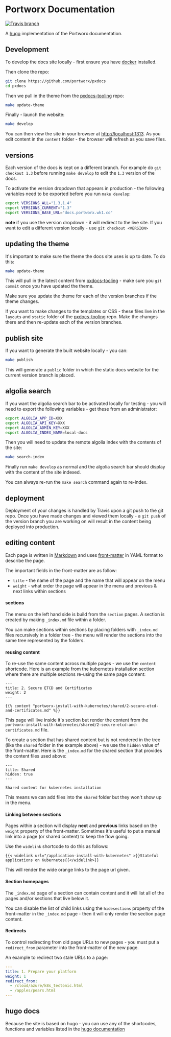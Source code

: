 # Portworx Documentation

[![Travis branch](https://img.shields.io/travis/portworx/pxdocs/master.svg)](https://travis-ci.org/portworx/pxdocs)

A [hugo](https://gohugo.io/) implementation of the Portworx documentation.

## Development

To develop the docs site locally - first ensure you have [docker](https://docs.docker.com/install/) installed.

Then clone the repo:

```bash
git clone https://github.com/portworx/pxdocs
cd pxdocs
```

Then we pull in the theme from the [pxdocs-tooling](https://github.com/portworx/pxdocs-tooling) repo:

```bash
make update-theme
```

Finally - launch the website:


```bash
make develop
```

You can then view the site in your browser at [http://localhost:1313](http://localhost:1313).  As you edit content in the `content` folder - the browser will refresh as you save files.

## versions

Each version of the docs is kept on a different branch.  For example do `git checkout 1.3` before running `make develop` to edit the `1.3` version of the docs.

To activate the version dropdown that appears in production - the following variables need to be exported before you run `make develop`:

```bash
export VERSIONS_ALL="1.3,1.4"
export VERSIONS_CURRENT="1.3"
export VERSIONS_BASE_URL="docs.portworx.wk1.co"
```

**note** if you use the version dropdown - it will redirect to the live site.  If you want to edit a different version locally - use `git checkout <VERSION>`

## updating the theme

It's important to make sure the theme the docs site uses is up to date.  To do this:

```bash
make update-theme
```

This will pull in the latest content from [pxdocs-tooling](https://github.com/portworx/pxdocs-tooling) - make sure you `git commit` once you have updated the theme.

Make sure you update the theme for each of the version branches if the theme changes.

If you want to make changes to the templates or CSS - these files live in the `layouts` and `static` folder of the [pxdocs-tooling](https://github.com/portworx/pxdocs-tooling) repo.  Make the changes there and then re-update each of the version branches.

## publish site

If you want to generate the built website locally - you can:

```bash
make publish
```

This will generate a `public` folder in which the static docs website for the current version branch is placed.

## algolia search

If you want the algolia search bar to be activated locally for testing - you will need to export the following variables - get these from an administrator:

```bash
export ALGOLIA_APP_ID=XXX
export ALGOLIA_API_KEY=XXX
export ALGOLIA_ADMIN_KEY=XXX
export ALGOLIA_INDEX_NAME=local-docs
```

Then you will need to update the remote algolia index with the contents of the site:

```bash
make search-index
```

Finally run `make develop` as normal and the algolia search bar should display with the content of the site indexed.

You can always re-run the `make search` command again to re-index.

## deployment

Deployment of your changes is handled by Travis upon a git push to the git repo.  Once you have made changes and viewed them locally - a `git push` of the version branch you are working on will result in the content being deployed into production.

## editing content

Each page is written in [Markdown](https://daringfireball.net/projects/markdown/syntax) and uses [front-matter](https://gohugo.io/content-management/front-matter/) in YAML format to describe the page.

The important fields in the front-matter are as follow:

 * `title` - the name of the page and the name that will appear on the menu
 * `weight` - what order the page will appear in the menu and previous & next links within sections

#### sections

The menu on the left hand side is build from the `section` pages.  A section is created by making `_index.md` file within a folder.

You can make sections within sections by placing folders with `_index.md` files recursively in a folder tree - the menu will render the sections into the same tree represented by the folders.

#### reusing content

To re-use the same content across multiple pages - we use the `content` shortcode.  Here is an example from the kubernetes installation section where there are multiple sections re-using the same page content:

```
---
title: 2. Secure ETCD and Certificates
weight: 2
---

{{% content "portworx-install-with-kubernetes/shared/2-secure-etcd-and-certificates.md" %}}
```

This page will live inside it's section but render the content from the `portworx-install-with-kubernetes/shared/2-secure-etcd-and-certificates.md` file.

To create a section that has shared content but is not rendered in the tree (like the `shared` folder in the example above) - we use the `hidden` value of the front-matter.  Here is the `_index.md` for the shared section that provides the content files used above:


```
---
title: Shared
hidden: true
---

Shared content for kubernetes installation
```

This means we can add files into the `shared` folder but they won't show up in the menu.

#### Linking between sections

Pages within a section will display **next** and **previous** links based on the `weight` property of the front-matter.  Sometimes it's useful to put a manual link into a page (or shared content) to keep the flow going.

Use the `widelink` shortcode to do this as follows:

```
{{< widelink url="/application-install-with-kubernetes" >}}Stateful applications on Kubernetes{{</widelink>}}
```

This will render the wide orange links to the page url given.

#### Section homepages

The `_index.md` page of a section can contain content and it will list all of the pages and/or sections that live below it.

You can disable the list of child links using the `hidesections` property of the front-matter in the `_index.md` page - then it will only render the section page content.

#### Redirects

To control redirecting from old page URLs to new pages - you must put a `redirect_from` parameter into the front-matter of the new page.

An example to redirect two stale URLs to a page:

```yaml
---
title: 1. Prepare your platform
weight: 1
redirect_from:
  - /cloud/azure/k8s_tectonic.html
  - /apples/pears.html
---
```

## hugo docs

Because the site is based on hugo - you can use any of the shortcodes, functions and variables listed in the [hugo documentation](https://gohugo.io/documentation/)
